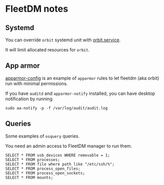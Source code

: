 # FleetDM notes

## Systemd

You can override `orbit` systemd unit with [orbit.service](orbit.service). 

It will limit allocated resources for `orbit`.

## App armor

[apparmor-config](apparmor-config) is an example of `apparmor` rules to let fleetdm (aka orbit) run with minimal permissions.

If you have `auditd` and `apparmor-notify` installed, you can have desktop notification by running
```
sudo aa-notify -p -f /var/log/audit/audit.log
```

## Queries

Some examples of `osquery` queries. 

You need an admin access to FleetDM manager to run them.

```
SELECT * FROM usb_devices WHERE removable = 1;
SELECT * FROM processes;
SELECT * FROM file where path like "/etc/ssh/%";
SELECT * FROM process_open_files;
SELECT * FROM process_open_sockets;
SELECT * FROM mounts;
```
